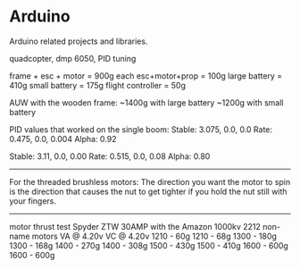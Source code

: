 # Arduino
Arduino related projects and libraries. 

quadcopter, dmp 6050, PID tuning

frame + esc + motor = 900g
each esc+motor+prop = 100g
large battery = 410g
small battery = 175g
flight controller = 50g

AUW with the wooden frame:
~1400g with large battery
~1200g with small battery

PID values that worked on the single boom:
Stable: 3.075, 0.0, 0.0
Rate: 0.475, 0.0, 0.004
Alpha: 0.92

Stable: 3.11, 0.0, 0.00
Rate: 0.515, 0.0, 0.08
Alpha: 0.80


-----
For the threaded brushless motors:
The direction you want the motor to spin is the direction that causes the nut to get tighter if you hold the nut still with your fingers.


-----
motor thrust test
Spyder ZTW 30AMP with the Amazon 1000kv 2212 non-name motors
VA @ 4.20v		VC @ 4.20v
1210 -  60g		1210 -  68g
1300 - 180g		1300 - 168g
1400 - 270g		1400 - 308g
1500 - 430g		1500 - 410g
1600 - 600g		1600 - 600g
